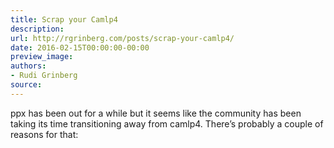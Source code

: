 ```yaml
---
title: Scrap your Camlp4
description:
url: http://rgrinberg.com/posts/scrap-your-camlp4/
date: 2016-02-15T00:00:00-00:00
preview_image:
authors:
- Rudi Grinberg
source:
---
```


<p>ppx has been out for a while but it seems like the community has been
taking its time transitioning away from camlp4. There&rsquo;s probably a
couple of reasons for that:</p>

